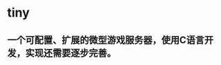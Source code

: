 tiny
====

  一个可配置、扩展的微型游戏服务器，使用C语言开发，实现还需要逐步完善。
  --------------------------------------------------

